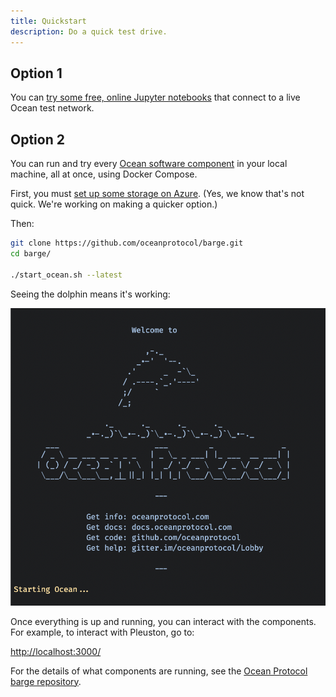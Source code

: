 ```yaml
---
title: Quickstart
description: Do a quick test drive.
---
```


## Option 1

You can [try some free, online Jupyter notebooks](/tutorials/jupyter-notebooks/) that connect to a live Ocean test network.

## Option 2

You can run and try every [Ocean software component](/concepts/components/) in your local machine, all at once, using Docker Compose.

First, you must [set up some storage on Azure](/tutorials/azure-for-brizo/). (Yes, we know that's not quick. We're working on making a quicker option.)

Then:

```bash
git clone https://github.com/oceanprotocol/barge.git
cd barge/

./start_ocean.sh --latest
```

Seeing the dolphin means it's working:

![start_ocean.sh](images/dolphin.png)

Once everything is up and running, you can interact with the components. For example, to interact with Pleuston, go to:

[http://localhost:3000/](http://localhost:3000/)

For the details of what components are running, see the [Ocean Protocol barge repository](https://github.com/oceanprotocol/barge).

<repo name="barge"></repo>
